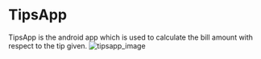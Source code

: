 # TipsApp
TipsApp is the android app which is used to calculate the bill amount with respect to the tip given.
![tipsapp_image](https://user-images.githubusercontent.com/110735413/200103940-75460510-9a25-4748-b386-201fd9f57d9b.png)
